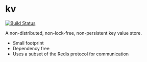 # kv

[![Build Status](https://travis-ci.org/lazear/kv.svg?branch=master)](https://travis-ci.org/lazear/kv)

A non-distributed, non-lock-free, non-persistent key value store.

- Small footprint
- Dependency free
- Uses a subset of the Redis protocol for communication

